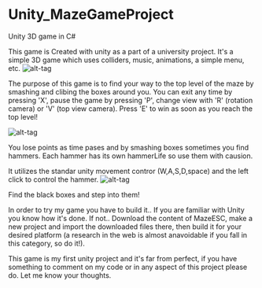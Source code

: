 # Unity_MazeGameProject
Unity 3D game in C#

This game is Created with unity as a part of a university project. It's a simple 3D game which uses colliders, music, animations, a simple menu, etc.
![alt-tag](https://cloud.githubusercontent.com/assets/10997512/23131100/769777b8-f791-11e6-88e1-b06def369f24.PNG)

The purpose of this game is to find your way to the top level of the maze by smashing and clibing the boxes around you.
You can exit any time by pressing 'X', pause the game by pressing 'P', change view with 'R' (rotation camera) or 'V' (top view camera).
Press 'E' to win as soon as you reach the top level!

![alt-tag](https://cloud.githubusercontent.com/assets/10997512/23131102/76a26718-f791-11e6-9e01-7d10b57a90cd.PNG)

You lose points as time pases and by smashing boxes sometimes you find hammers. Each hammer has its own hammerLife so use them with causion.

It utilizes the standar unity movement contror (W,A,S,D,space) and the left click to control the hammer.
![alt-tag](https://cloud.githubusercontent.com/assets/10997512/23131101/769a8642-f791-11e6-9017-6583d5511aad.PNG)

Find the black boxes and step into them!

In order to try my game you have to build it.. If you are familiar with Unity you know how it's done.
If not.. Download the content of MazeESC, make a new project and import the downloaded files there, then build it for your desired platform (a research in the web is almost anavoidable if you fall in this category, so do it!).

This game is my first unity project and it's far from perfect, if you have something to comment on my code or in any aspect of this project please do. Let me know your thoughts.
